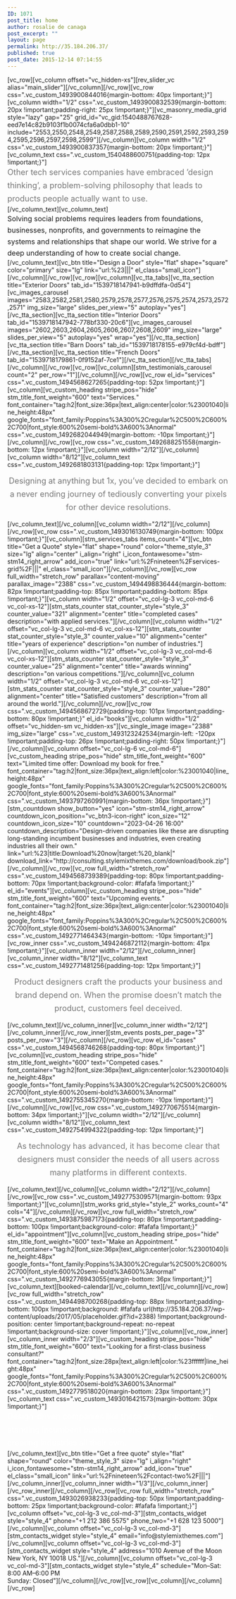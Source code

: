 ```yaml
---
ID: 1071
post_title: home
author: rosalie de canaga
post_excerpt: ""
layout: page
permalink: http://35.184.206.37/
published: true
post_date: 2015-12-14 07:14:55
---
```

<p>[vc_row][vc_column offset="vc_hidden-xs"][rev_slider_vc alias="main_slider"][/vc_column][/vc_row][vc_row css=".vc_custom_1493900844016{margin-bottom: 40px !important;}"][vc_column width="1/2" css=".vc_custom_1493900832539{margin-bottom: 20px !important;padding-right: 25px !important;}"][vc_masonry_media_grid style="lazy" gap="25" grid_id="vc_gid:1540488767628-eed7e14c82b9103f1b0074cfa6a0dbb1-10" include="2553,2550,2548,2549,2587,2588,2589,2590,2591,2592,2593,2594,2595,2596,2597,2598,2599"][/vc_column][vc_column width="1/2" css=".vc_custom_1493900837357{margin-bottom: 20px !important;}"][vc_column_text css=".vc_custom_1540488600751{padding-top: 12px !important;}"]<span style="display: block; line-height: 30px; font-size: 18px; color: #777777;">Other tech services companies have embraced ’design thinking’, a problem-solving philosophy that leads to products people actually want to use.</span>[/vc_column_text][vc_column_text]<span style="display: block; font-size: 16px; line-height: 26px;">Solving social problems requires leaders from foundations, businesses, nonprofits, and governments to reimagine the systems and relationships that shape our world. We strive for a deep understanding of how to create social change.</span>[/vc_column_text][vc_btn title="Design a Door" style="flat" shape="square" color="primary" size="lg" link="url:%23|||" el_class="small_icon"][/vc_column][/vc_row][vc_row][vc_column][vc_tta_tabs][vc_tta_section title="Exterior Doors" tab_id="1539718147941-b9dffdfa-0d54"][vc_images_carousel images="2583,2582,2581,2580,2579,2578,2577,2576,2575,2574,2573,2572,2571" img_size="large" slides_per_view="5" autoplay="yes"][/vc_tta_section][vc_tta_section title="Interior Doors" tab_id="1539718147942-778bf330-20c6"][vc_images_carousel images="2602,2603,2604,2605,2606,2607,2608,2609" img_size="large" slides_per_view="5" autoplay="yes" wrap="yes"][/vc_tta_section][vc_tta_section title="Barn Doors" tab_id="1539718178155-e979cf4d-bdff"][/vc_tta_section][vc_tta_section title="French Doors" tab_id="1539718179861-0f9152af-7ce1"][/vc_tta_section][/vc_tta_tabs][/vc_column][/vc_row][vc_row][vc_column][stm_testimonials_carousel count="2" per_row="1"][/vc_column][/vc_row][vc_row el_id="services" css=".vc_custom_1494568627265{padding-top: 52px !important;}"][vc_column][vc_custom_heading stripe_pos="hide" stm_title_font_weight="600" text="Services<em>.</em>" font_container="tag:h2|font_size:36px|text_align:center|color:%23001040|line_height:48px" google_fonts="font_family:Poppins%3A300%2Cregular%2C500%2C600%2C700|font_style:600%20semi-bold%3A600%3Anormal" css=".vc_custom_1492682044949{margin-bottom: -10px !important;}"][/vc_column][/vc_row][vc_row css=".vc_custom_1492688251558{margin-bottom: 12px !important;}"][vc_column width="2/12"][/vc_column][vc_column width="8/12"][vc_column_text css=".vc_custom_1492681803131{padding-top: 12px !important;}"]</p>
<p style="text-align: center;"><span style="display: block; line-height: 30px; font-size: 18px; color: #777777;">Designing at anything but 1x, you’ve decided to embark on a never ending journey of tediously converting your pixels for other device resolutions.</span></p>
<p>[/vc_column_text][/vc_column][vc_column width="2/12"][/vc_column][/vc_row][vc_row css=".vc_custom_1493016130749{margin-bottom: 100px !important;}"][vc_column][stm_services_tabs items_count="4"][vc_btn title="Get a Quote" style="flat" shape="round" color="theme_style_3" size="lg" align="center" i_align="right" i_icon_fontawesome="stm-stm14_right_arrow" add_icon="true" link="url:%2Fnineteen%2Fservices-grid%2F|||" el_class="small_icon"][/vc_column][/vc_row][vc_row full_width="stretch_row" parallax="content-moving" parallax_image="2388" css=".vc_custom_1494498836444{margin-bottom: 82px !important;padding-top: 85px !important;padding-bottom: 85px !important;}"][vc_column width="1/2" offset="vc_col-lg-3 vc_col-md-6 vc_col-xs-12"][stm_stats_counter stat_counter_style="style_3" counter_value="321" alignment="center" title="completed cases" description="with applied services."][/vc_column][vc_column width="1/2" offset="vc_col-lg-3 vc_col-md-6 vc_col-xs-12"][stm_stats_counter stat_counter_style="style_3" counter_value="10" alignment="center" title="years of experience" description="on number of industries."][/vc_column][vc_column width="1/2" offset="vc_col-lg-3 vc_col-md-6 vc_col-xs-12"][stm_stats_counter stat_counter_style="style_3" counter_value="25" alignment="center" title="awards winning" description="on various competitions."][/vc_column][vc_column width="1/2" offset="vc_col-lg-3 vc_col-md-6 vc_col-xs-12"][stm_stats_counter stat_counter_style="style_3" counter_value="280" alignment="center" title="Satisfied customers" description="from all around the world."][/vc_column][/vc_row][vc_row css=".vc_custom_1494568672729{padding-top: 101px !important;padding-bottom: 80px !important;}" el_id="books"][vc_column width="1/2" offset="vc_hidden-sm vc_hidden-xs"][vc_single_image image="2388" img_size="large" css=".vc_custom_1493123242534{margin-left: -120px !important;padding-top: 26px !important;padding-right: 50px !important;}"][/vc_column][vc_column offset="vc_col-lg-6 vc_col-md-6"][vc_custom_heading stripe_pos="hide" stm_title_font_weight="600" text="Limited time offer: Download my book for free<em>.</em>" font_container="tag:h2|font_size:36px|text_align:left|color:%23001040|line_height:48px" google_fonts="font_family:Poppins%3A300%2Cregular%2C500%2C600%2C700|font_style:600%20semi-bold%3A600%3Anormal" css=".vc_custom_1493797260991{margin-bottom: 36px !important;}"][stm_countdown show_button="yes" icon="stm-stm14_right_arrow" countdown_icon_position="vc_btn3-icon-right" icon_size="12" countdown_icon_size="10" countdown="2023-04-26 16:00" countdown_description="Design-driven companies like these are disrupting long-standing incumbent businesses and industries, even creating industries all their own." link="url:%23|title:Download%20now|target:%20_blank|" download_link="http://consulting.stylemixthemes.com/download/book.zip"][/vc_column][/vc_row][vc_row full_width="stretch_row" css=".vc_custom_1494568739389{padding-top: 80px !important;padding-bottom: 70px !important;background-color: #fafafa !important;}" el_id="events"][vc_column][vc_custom_heading stripe_pos="hide" stm_title_font_weight="600" text="Upcoming events<em>.</em>" font_container="tag:h2|font_size:36px|text_align:center|color:%23001040|line_height:48px" google_fonts="font_family:Poppins%3A300%2Cregular%2C500%2C600%2C700|font_style:600%20semi-bold%3A600%3Anormal" css=".vc_custom_1492771464343{margin-bottom: -10px !important;}"][vc_row_inner css=".vc_custom_1494246872112{margin-bottom: 41px !important;}"][vc_column_inner width="2/12"][/vc_column_inner][vc_column_inner width="8/12"][vc_column_text css=".vc_custom_1492771481256{padding-top: 12px !important;}"]</p>
<p style="text-align: center;"><span style="display: block; line-height: 30px; font-size: 18px; color: #777777;">Product designers craft the products your business and brand depend on. When the promise doesn’t match the product, customers feel deceived.</span></p>
<p>[/vc_column_text][/vc_column_inner][vc_column_inner width="2/12"][/vc_column_inner][/vc_row_inner][stm_events posts_per_page="3" posts_per_row="3"][/vc_column][/vc_row][vc_row el_id="cases" css=".vc_custom_1494568746268{padding-top: 80px !important;}"][vc_column][vc_custom_heading stripe_pos="hide" stm_title_font_weight="600" text="Competed cases<em>.</em>" font_container="tag:h2|font_size:36px|text_align:center|color:%23001040|line_height:48px" google_fonts="font_family:Poppins%3A300%2Cregular%2C500%2C600%2C700|font_style:600%20semi-bold%3A600%3Anormal" css=".vc_custom_1492755345270{margin-bottom: -10px !important;}"][/vc_column][/vc_row][vc_row css=".vc_custom_1492770675514{margin-bottom: 34px !important;}"][vc_column width="2/12"][/vc_column][vc_column width="8/12"][vc_column_text css=".vc_custom_1492754994322{padding-top: 12px !important;}"]</p>
<p style="text-align: center;"><span style="display: block; line-height: 30px; font-size: 18px; color: #777777;">As technology has advanced, it has become clear that designers must consider the needs of all users across many platforms in different contexts.</span></p>
<p>[/vc_column_text][/vc_column][vc_column width="2/12"][/vc_column][/vc_row][vc_row css=".vc_custom_1492775309571{margin-bottom: 93px !important;}"][vc_column][stm_works grid_style="style_2" works_count="4" cols="4"][/vc_column][/vc_row][vc_row full_width="stretch_row" css=".vc_custom_1493875987173{padding-top: 80px !important;padding-bottom: 100px !important;background-color: #fafafa !important;}" el_id="appointment"][vc_column][vc_custom_heading stripe_pos="hide" stm_title_font_weight="600" text="Make an Appointment<em>.</em>" font_container="tag:h2|font_size:36px|text_align:center|color:%23001040|line_height:48px" google_fonts="font_family:Poppins%3A300%2Cregular%2C500%2C600%2C700|font_style:600%20semi-bold%3A600%3Anormal" css=".vc_custom_1492776943055{margin-bottom: 36px !important;}"][vc_column_text][booked-calendar][/vc_column_text][/vc_column][/vc_row][vc_row full_width="stretch_row" css=".vc_custom_1494498700268{padding-top: 88px !important;padding-bottom: 100px !important;background: #fafafa url(http://35.184.206.37/wp-content/uploads/2017/05/placeholder.gif?id=2388) !important;background-position: center !important;background-repeat: no-repeat !important;background-size: cover !important;}"][vc_column][vc_row_inner][vc_column_inner width="2/3"][vc_custom_heading stripe_pos="hide" stm_title_font_weight="600" text="Looking for a first-class business consultant<em>?</em>" font_container="tag:h2|font_size:28px|text_align:left|color:%23ffffff|line_height:48px" google_fonts="font_family:Poppins%3A300%2Cregular%2C500%2C600%2C700|font_style:600%20semi-bold%3A600%3Anormal" css=".vc_custom_1492779518020{margin-bottom: 23px !important;}"][vc_column_text css=".vc_custom_1493016421573{margin-bottom: 30px !important;}"]<span style="display: block; line-height: 30px; font-size: 18px; color: #ffffff;">Design-driven companies like these are disrupting long-standing incumbent businesses and industries, even creating industries all their own.</span>[/vc_column_text][vc_btn title="Get a free quote" style="flat" shape="round" color="theme_style_3" size="lg" i_align="right" i_icon_fontawesome="stm-stm14_right_arrow" add_icon="true" el_class="small_icon" link="url:%2Fnineteen%2Fcontact-two%2F|||"][/vc_column_inner][vc_column_inner width="1/3"][/vc_column_inner][/vc_row_inner][/vc_column][/vc_row][vc_row full_width="stretch_row" css=".vc_custom_1493026938233{padding-top: 50px !important;padding-bottom: 25px !important;background-color: #fafafa !important;}"][vc_column offset="vc_col-lg-3 vc_col-md-3"][stm_contacts_widget style="style_4" phone="+1 212 386 5575" phone_two="+1 628 123 5000"][/vc_column][vc_column offset="vc_col-lg-3 vc_col-md-3"][stm_contacts_widget style="style_4" email="info@stylemixthemes.com"][/vc_column][vc_column offset="vc_col-lg-3 vc_col-md-3"][stm_contacts_widget style="style_4" address="1010 Avenue of the Moon<br />
New York, NY 10018 US."][/vc_column][vc_column offset="vc_col-lg-3 vc_col-md-3"][stm_contacts_widget style="style_4" schedule="Mon–Sat: 8:00 AM–6:00 PM<br />
Sunday: Closed"][/vc_column][/vc_row][vc_row][vc_column][/vc_column][/vc_row]</p>